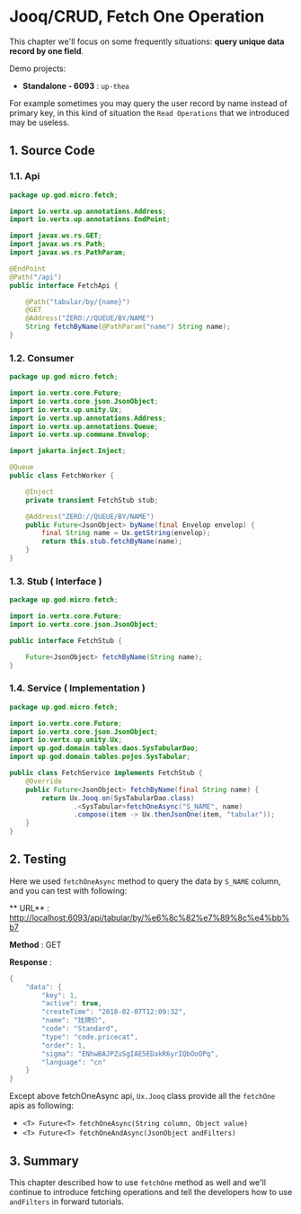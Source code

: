 # Jooq/CRUD, Fetch One Operation

This chapter we'll focus on some frequently situations: **query unique data record by one field**.

Demo projects:

* **Standalone - 6093** : `up-thea`

For example sometimes you may query the user record by name instead of primary key, in this kind of situation
the `Read Operations` that we introduced may be useless.

## 1. Source Code

### 1.1. Api

```java
package up.god.micro.fetch;

import io.vertx.up.annotations.Address;
import io.vertx.up.annotations.EndPoint;

import javax.ws.rs.GET;
import javax.ws.rs.Path;
import javax.ws.rs.PathParam;

@EndPoint
@Path("/api")
public interface FetchApi {

    @Path("tabular/by/{name}")
    @GET
    @Address("ZERO://QUEUE/BY/NAME")
    String fetchByName(@PathParam("name") String name);
}
```

### 1.2. Consumer

```java
package up.god.micro.fetch;

import io.vertx.core.Future;
import io.vertx.core.json.JsonObject;
import io.vertx.up.unity.Ux;
import io.vertx.up.annotations.Address;
import io.vertx.up.annotations.Queue;
import io.vertx.up.commune.Envelop;

import jakarta.inject.Inject;

@Queue
public class FetchWorker {

    @Inject
    private transient FetchStub stub;

    @Address("ZERO://QUEUE/BY/NAME")
    public Future<JsonObject> byName(final Envelop envelop) {
        final String name = Ux.getString(envelop);
        return this.stub.fetchByName(name);
    }
}
```

### 1.3. Stub \( Interface \)

```java
package up.god.micro.fetch;

import io.vertx.core.Future;
import io.vertx.core.json.JsonObject;

public interface FetchStub {

    Future<JsonObject> fetchByName(String name);
}
```

### 1.4. Service \( Implementation \)

```java
package up.god.micro.fetch;

import io.vertx.core.Future;
import io.vertx.core.json.JsonObject;
import io.vertx.up.unity.Ux;
import up.god.domain.tables.daos.SysTabularDao;
import up.god.domain.tables.pojos.SysTabular;

public class FetchService implements FetchStub {
    @Override
    public Future<JsonObject> fetchByName(final String name) {
        return Ux.Jooq.on(SysTabularDao.class)
                .<SysTabular>fetchOneAsync("S_NAME", name)
                .compose(item -> Ux.thenJsonOne(item, "tabular"));
    }
}
```

## 2. Testing

Here we used `fetchOneAsync` method to query the data by `S_NAME` column, and you can test with following:

**
URL** : [http://localhost:6093/api/tabular/by/%e6%8c%82%e7%89%8c%e4%bb%b7](http://localhost:6093/api/tabular/by/%e6%8c%82%e7%89%8c%e4%bb%b7)

**Method** : GET

**Response** :

```java
{
    "data": {
        "key": 1,
        "active": true,
        "createTime": "2018-02-07T12:09:32",
        "name": "挂牌价",
        "code": "Standard",
        "type": "code.pricecat",
        "order": 1,
        "sigma": "ENhwBAJPZuSgIAE5EDakR6yrIQbOoOPq",
        "language": "cn"
    }
}
```

Except above fetchOneAsync api, `Ux.Jooq` class provide all the `fetchOne` apis as following:

* `<T> Future<T> fetchOneAsync(String column, Object value)`
* `<T> Future<T> fetchOneAndAsync(JsonObject andFilters)`

## 3. Summary

This chapter described how to use `fetchOne` method as well and we'll continue to introduce fetching operations and tell
the developers how to use `andFilters` in forward tutorials.

